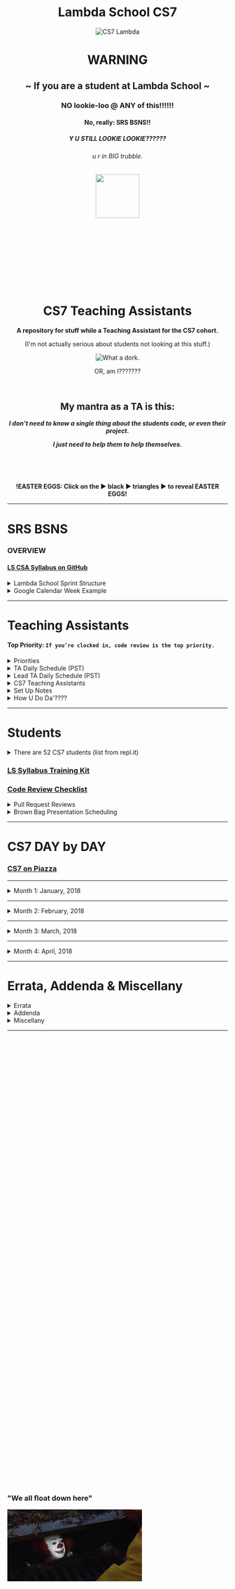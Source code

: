 <div align="center">
  <h1>Lambda School CS7</h1>
  <img src="https://raw.githubusercontent.com/mixelpixel/LambdaSchoolTA/master/art/cs7lambda.png" alt="CS7 Lambda" height="200px" width="200px">
  <h1><b>WARNING</b></h1>
  <h2>~ If you are a student at Lambda School ~</h2>
  <h3>NO lookie-loo @ ANY of this!!!!!!</h3>
  <h4>No, really: SRS BSNS!!</h4>
  <h5>Y U STILL LOOKIE LOOKIE??????</h5>
  <h6>u r in BIG trubble.</h6>
  <img src="https://orig00.deviantart.net/d0b8/f/2015/167/8/5/blue_lambda_as_hecu_marine_by_hanif1807-d8xkuq4.png" height="100px" width="100px">
  <br><br><br><br><br><br><br><br><br><br>
  <h1>CS7 Teaching Assistants</h1>
  <p><b>A repository for stuff while a Teaching Assistant for the CS7 cohort.</b></p>
  <p>(I'm not actually serious about students not looking at this stuff.)</p>
  <img src="https://raw.githubusercontent.com/mixelpixel/LambdaSchoolTA/master/art/what-a-dork.jpg" alt="What a dork.">
  <p>OR, am I???????</p>
  <br>
  <h2>My mantra as a TA is this:</h2>
  <p><i><b>I don’t need to know a single thing about the students code, or even their project.</b></i></p>
  <p><i><b>I just need to help them to help themselves.</b></i></p>
  <br><br><br>
  <p><b>!EASTER EGGS: Click on the ▶︎ black ▶︎ triangles ▶︎ to reveal EASTER EGGS!</b></p>
</div>

***

# SRS BSNS
### OVERVIEW
#### [LS CSA Syllabus on GitHub](https://github.com/LambdaSchool/LambdaCSA-Syllabus)

<details>
  <summary>Lambda School Sprint Structure</summary><p>

  - [Lambda School Sprint Structure](https://docs.google.com/spreadsheets/d/1m83sq7Td5jpJ0XQUTwN7dJKhBHvIUppyHGIQ58pVQl4/edit?usp=sharing)

  ![Lambda School Sprint Structure](art/weeklySchedule.png)

  </p>
</details>

<details>
  <summary>Google Calendar Week Example</summary><p>

  - The CS7 Calendar is available on Google Calendars per invite.

  ![CS& Google Calendar](art/google-calendar.png)

  </p>
</details>

***

# Teaching Assistants
#### Top Priority: `If you’re clocked in, code review is the top priority.`

<details>
  <summary>Priorities</summary><p>

  > When possible (which should be almost always…), code reviews should be done during instruction in the morning.
  > Emphasis is on the current PR’s, not the past ones.
  > Then the queue of questions should be covered in the afternoon.

  ##### Also, as for the queue, I have been doing this:
  1. if there are questions I can address quickly, then I do so in writing.
    - Am trying to fight the urge to jump into a chat (even though it is often easier to verbally explain things).
  2. When given questions in DM’s, I’m in the habit of asking that the question be posted in help channels prior to answering. Also, good to confirm that the student with the question is _PAIR PROGRAMMING_.

  ##### `Code reviews are literally the most important part of your job.`
  > The afternoon questions are great, but in-depth code reviews have more impact.

  </p>
</details>

<details>
  <summary>TA Daily Schedule (PST)</summary><p>

  #### DAILY@9:15am PST CS7 TA Stand Up Meeting (5 - 10 minutes)

  ## Monday through Thursday: Projects & Code Challenges

  | # | Time (PST) | Activity |
  |:---|:---|:---|
  | 1.  | 8         | `/jibble in` |
  | 2.  | 805 - 820 | CS7 TA standup meeting |
  | 3.  | 820 - 9   | Code challenge help, lecture@845-9 |
  | 5.  | 9 - 11    | 1) GitHub PR code reviews 2) #cs7_help |
  | 6.  | 11        | `/jibble out` |
  | 7.  | 11 - 12   | LUNCH |
  | 8.  | 12        | `jibble in` |
  | 9.  | 12 - 5    | 1) GitHub PR code reviews 2) #cs7_help 3) Zoom <a href="https://youtu.be/-P67b07z7Qw">Breakout</a> rooms |
  | 10. | 5         | `jibble out` |

  ## Friday: Sprint Challenges

  | # | Time (PST) | Activity |
  |:---|:---|:---|
  | 1.  | 8         | `/jibble in` |
  | 2.  | 805 - 820 | CS7 TA standup meeting |
  | 3.  | 820 - 11  | 1) GitHub PR code reviews 2) #cs7_help |
  | 4.  | 11        | `/jibble out` |
  | 5.  | 11 - 12   | LUNCH |
  | 6.  | 12        | `jibble in` |
  | 7.  | 12 - 5    | 1) GitHub PR code reviews 2) #cs7_help 3) Zoom <a href="https://youtu.be/-P67b07z7Qw">Breakout</a> rooms |
  | 8.  | 5         | `jibble out` |

  </p>
</details>

<details>
  <summary>Lead TA Daily Schedule (PST)</summary><p>

  #### DAILY@9:15am PST CS7 TA Stand Up Meeting (5 - 10 minutes)
  ##### In alphabetical order, ask all the TA's
  1. What did you work on yesterday?
  2. What are you working on today?
  3. What is causing you to get stuck?

  #### DAILY@9:30am PST  [Lead TA Stand Up Meeting](https://zoom.us/j/4558930151)

  ## Monday through Thursday: Projects & Code Challenges

  | # | Time (PST) | Activity |
  |:---|:---|:---|
  | 1.  | 450p day before or 750a | Schedule Code Challenge |
  | 2.  | 8         | `/jibble in` |
  | 3.  | 805 - 820 | CS7 TA standup |
  | 4.  | 820 - 845 | Code challenge help |
  | 5.  | 845 - 9   | LECTURE: code challenge review |
  | 6.  | 930       | Lead TAs mtg: https://zoom.us/j/4558930151 |
  | 7.  | 945 - 11  | 1) GitHub PR code reviews 2) #cs7_help |
  | 8.  | 11        | `/jibble out` |
  | 9.  | 11 - 12   | LUNCH |
  | 10. | 12        | `jibble in` |
  | 11. | 12 - 5    | 1) GitHub PR code reviews 2) #cs7_help 3) Zoom <a href="https://youtu.be/-P67b07z7Qw">Breakout</a> rooms |
  | 12. | 5         | `jibble out` |

  ## Friday: Sprint Challenges

  | # | Time (PST) | Activity |
  |:---|:---|:---|
  | 1.  | 8         | `/jibble in` |
  | 2.  | 805 - 820 | CS7 TA standup |
  | 3.  | 820 - 915 | 1) GitHub PR code reviews 2) #cs7_help |
  | 4.  | 930       | Lead TAs mtg: https://zoom.us/j/4558930151 |
  | 5.  | 945 - 11  | 1) GitHub PR code reviews 2) #cs7_help |
  | 6.  | 11        | `/jibble out` |
  | 7.  | 11 - 12   | LUNCH |
  | 8.  | 12        | `jibble in` |
  | 9.  | 12 - 5    | 1) GitHub PR code reviews 2) #cs7_help 3) Zoom <a href="https://youtu.be/-P67b07z7Qw">Breakout</a> rooms |
  | 10. | 5         | `jibble out` |

  </p>
</details>

<details>
  <summary>CS7 Teaching Assistants</summary><p>

  ### CS7 TA's
  | # | Name | Location | TimeZone | OS |
  |---|:---|:---|:---|:---|
  |1. | Manisha LaL               | (Chicago, IL) | CST | macOS |
  |2. | Wesley "Pine Cone" Harvey | (Vancouver, BC) | PST | macOS |
  |3. | Satish Vattikuti          | (Toledo, OH) | EST | win10 |
  |4. | Patrick Kennedy           | (Madison, NH) | EST | macOS, win10, Ubuntu |
  |5. | Tyge Johnson              | (Salt Lake City, UT) | MST | macOS |

  <img src="https://raw.githubusercontent.com/mixelpixel/LambdaSchoolTA/master/art/TAbyTimezones.jpeg" alt="TA Time Zones" width="300">

  ### CS7 TA Schedules (PST)
  1. Manisha M-F 8-11 LUNCH 12-5
  2. Wesley: M-F 8-11 LUNCH 12-5
  3. Patrick: M-F 8-11 LUNCH 12-5
  4. Tyge Johnson: M-F 8-11 LUNCH 12-5
  5. Satish is Part Time: 20hrs total
    - M Tu W Th F: 8AM - 9AM
    - M    W    F: NOON - 5PM
    - week4: M (12-5) . Tuesday(8-10). Wednesday (8-9, 12-5). Thursday(8-9). Friday(8-9, 12-5).

  </p>
</details>

<details>
  <summary>Set Up Notes</summary><p>

  ### Setting up [repl.it](https://repl.it/teacher) code challenges
  Per Emily:
  1. Log into repl.it - you should see the classrooms
  2. When you click on CS7's classroom there should be 3 tabs: published, scheduled, and drafts.
  3. Under drafts, find the code challenge and click on it.
  4. On it's main page on the top right you can schedule it.
  5. Select tomorrow and set the time to 7:59 AM (I do 8, but I'm a rebel)
  6. You can always go back to the scheduled version, click to open it up and you'll have options to edit the tests etc. If you scroll all the way to the bottom, there's a link to the model solution. That's the one the students will see after submission, and the one you can share if you don't want to write one.

  ### Setting up BrownBags
  Per Emily:
  1. So right now I'm scheduling them a week at a time. I contact students individually and occasionally ask for volunteers in the channels. When I get a volunteer I add them to the calendar. The next two weeks are reserved for Sean and Caleb.
  2. The reason I do a week in advance is because sometimes we have to reschedule to make room for guests, and it makes it easier to just move the students back one week as opposed to scheduling them all out three months and having to figure out where to put them
  3. They're 20 minutes long, we aim for 3 per Friday

  ### Slack `/jibble` timeclock
  - In the jibble App channel, use `in` and `out`, see also: `help`
  - https://app.jibble.io/ to access your time sheet and edit times if need be.
  - http://help.jibble.io/timesheets/how-can-i-add-or-edit-time-manually

  ### 1099
  - https://www.irs.gov/businesses/small-businesses-self-employed/independent-contractor-self-employed-or-employee

  </p>
</details>

<details>
  <summary>How U Do Da'????</summary><p>

  ### Posting Links on Piazza
  - Just pasting the YouTube link WON'T result in an HTML link - it'll just be text.
  - MUCH more useful to students: EMBEDDED YouTube content!

  <div align="center">
  <img src="https://raw.githubusercontent.com/mixelpixel/LambdaSchoolTA/master/art/piazza/embed.png" alt="select 'Insert'" height="100">
  <br>
  <img src="https://raw.githubusercontent.com/mixelpixel/LambdaSchoolTA/master/art/piazza/piazzaEmbedYouTube.gif" alt="How to embed YouTube links on Piazza" height="338" width="600">
  </div>

  <details>
  <summary>Less awesome ways to post YouTube links on Piazza</summary><p>

  #### Just pasting a URL does NOT make a link:

  <img src="https://raw.githubusercontent.com/mixelpixel/LambdaSchoolTA/master/art/piazza/text.png" alt="bOrInG!!!" height="100">

  #### A couple extra steps to make it a link:

  <img src="https://raw.githubusercontent.com/mixelpixel/LambdaSchoolTA/master/art/piazza/link1.png" alt="click" height="100">

  <img src="https://raw.githubusercontent.com/mixelpixel/LambdaSchoolTA/master/art/piazza/link2.png" alt="paste" height="100">

  <img src="https://raw.githubusercontent.com/mixelpixel/LambdaSchoolTA/master/art/piazza/link3.png" alt="so very (barely) helpful" height="100">

  <img src="https://raw.githubusercontent.com/mixelpixel/LambdaSchoolTA/master/art/piazza/link4.png" alt="bOrInG!!!" height="100">

  #### [So, yeah, for all the work, embedding the content is easier and more effective!](#posting-links-on-piazza)

  ***

  </p>
  </details>

  ### Slack `/polly` polls
  - oh, it's a thing now with [a web interface](https://app.polly.ai/authoring)... templates... all that.

  ### Chat
  1. Slack chat supports mouse sharing and screen drawing
  2. Zoom

  ### Screen recording
  1. Zoom
  2. Linux: http://www.maartenbaert.be/simplescreenrecorder/ (pic and sound)
  3. macOS: QuickTime Player does screen captures. To record sound, I installed [SoundFlower](https://rogueamoeba.com/freebies/soundflower/) (Got to the GitHub link)
  4. Windows: ???
  5. Ever need to quickly concatenate two Zoom meeting mp4's? …Like in _30_ seconds?? Can haz FFMPEG???
  ```console
  $ ffmpeg -i PART1.mp4 -c copy -bsf:v h264_mp4toannexb -f mpegts temp1.ts
  $ ffmpeg -i PART2.mp4 -c copy -bsf:v h264_mp4toannexb -f mpegts temp2.ts
  $ ffmpeg -i "concat:temp1.ts|temp2.ts" -c copy -bsf:a aac_adtstoasc OUTPUT.mp4
  ```

    - you'll need this on macOS: `brew install ffmpeg`
    - for other OS's: https://trac.ffmpeg.org/wiki/CompilationGuide
    - or just start here: https://ffmpeg.org/

  6. ScreenFlow - Caleb has paid version to render w/o watermark
    - an example using Cursor enlargement, click radar, and displaying modifier keystrokes (e.g. `⌘ + v` for `paste`):

  ![How to upload an embedded YouTube link](art/piazza/piazzaEmbedYouTube.gif)

  7. Convert .mp4 to .gif: https://ezgif.com/video-to-gif

  ### Markdown Preview
  #### GitHub Flavored Markdown (GFM)
  - Manual: https://github.github.com/gfm/
  - CheatSheet: https://github.com/adam-p/markdown-here/wiki/Markdown-Cheatsheet

  #### How to get Markdown previews in text editors (for example in ANSWER.md or ReadMe.md files):
  - Markdown Preview in Atom: https://flight-manual.atom.io/using-atom/sections/writing-in-atom/#previews
  - Markdown Preview in VSC: https://code.visualstudio.com/docs/languages/markdown#_markdown-preview
  - You can also edit the markdown text file, commit the changes, push it to GitHub and view the file online in the browser

  #### Wanna know how to make these expandable sections in markdown?
  1. Click on this [README.md file](README.md), then
  2. click the `edit` icon:

  ![Look, a pencil!](art/look-a-pencil.png)

  3. wrap a section in this HTML:
  ```html
  <details><summary>Displayed Text</summary><p>

  Nested text/markdown

  </p></details>
  ```

  4. make it like this if you want the html collapsable in your text editor:
  ```html
  <details>
    <summary>Displayed Text</summary><p>

    Nested text/markdown

    </p>
  </details>
  ```



  </p>
</details>

***

# Students

<details>
  <summary>There are 52 CS7 students (list from repl.it)</summary><p>

  1. Aaron Burk
  2. Amanda Phillips
  3. Anthony Catalfo
  4. Ashlei Jones
  5. Boeun Kim
  6. Charlie Sparks
  7. Christopher Beards
  8. Cliff Kang
  9. Cody Windeknecht
  10. Courtney Seitz
  11. Daniel Abbott
  12. Daniel Lara
  13. Dani Tacheny
  14. David Loveday
  15. David Soudry
  16. Devin Baldwin
  17. Dixie Korley
  18. Eileen Eddy
  19. Eric Hechavarria
  20. German Go
  21. Giraud Julemis
  22. Glenn-David Daniel
  23. Igor Yermak
  24. John Spraul
  25. Jon Anderson
  26. Jonathan Brunt
  27. Jonathan Bry
  28. Kevin Chan
  29. Lokesh Patel
  30. Lo Saephan
  31. Maximo Delarosa
  32. Michael Marshalkovich
  33. Mike Streltsoff
  34. Nathan Flood
  35. Nathaniel Flory
  36. Nikhil Kamineni
  37. Peter Gray
  38. Punit Rawal
  39. Richard Reis
  40. Ronelle Lawson
  41. Ronnie Miksch
  42. Roy Tan
  43. Russell Bates
  44. Russell Stinson
  45. Sagdi Formanov
  46. Sergey Nam
  47. Shobana Ramesh
  48. Steven Magadan
  49. Tommy Coleman
  50. Tyson Williams
  51. Walter Woodward
  52. Young L

  </p>
</details>

### [LS Syllabus Training Kit](http://ls-training-kit.netlify.com/cs-master)
### [Code Review Checklist](https://github.com/LambdaSchool/Code-Review-Checklist)

<details>
  <summary>Pull Request Reviews</summary><p>

  ### DOM-JavaScript-mini
  - [Erich Hechavarria](https://github.com/LambdaSchool/DOM-JavaScript-mini/pull/60)
  ```
  Looks great - buttons work, layout's on point.
  I opened the page in Chrome, Firefox, Safari & Opera and the buttons all worked.
  Page layout looked good while resizing the browser.
  No console warnings in the Chrome Dev Tools, well done!

  Suggestion for GitHub Pull Requests and commits:
  - Get in the habit of committing more often!
  - Commit messages can be a valuable resource, and also help your focus on each step of the software development process.
  - While `tried` and `done` might be _true_, they don't really describe the state of the project as you were developing it.
  - Commit msgs don't have to be long, but often and succinct is good practice.
  - The command `git log` will show you the history of your project (`space` to page through the longer histories. `q` will get you out of the history display)

  As for PRs - it's helpful for TAs/Instructors if you put _your name_ as the title of the PR.
  Also, you can open a PR as soon as you fork and clone a repo.
  As you push commits to your repo, they'll get added to the PR.
  That way your work is available to us as you develop your project :)
  For example, start a PR title with "**Eric Hech: w.i.p.**"
  Then when you are done, you can edit the title to read, "**Eric Hech: done √**"
  Will also be useful when pair programming to put both peeps names in the title.

  Great job!
  ```

  </p>
</details>

<details>
  <summary>Brown Bag Presentation Scheduling</summary><p>

  ### Interested
  1. Aaron Burk: soft skills / people skills, request 1/26

  </p>
</details>

***

# CS7 DAY by DAY
### [CS7 on Piazza](https://piazza.com/class/jc6vhnh8mdl5pw)

***

<details>
  <summary>Month 1: January, 2018</summary><p>

  <details>
    <summary>Prior to Starting mid-Week 3</summary><p>

    ##### THIS LIST IS JUST AN EDUCATED GUESS RIGHT NOW

    ## Pre-Coursework
    - https://github.com/LambdaSchool/Precourse (PR review???)
    - https://github.com/LambdaSchool/Pre-Course-Git-Fu - Is this issued to students?
    ***
    ## Week 1: Jan. 8 - 12
    ## JavaScript I - IV
    - https://github.com/LambdaSchool/JavaScript-I-Mini
    - https://github.com/LambdaSchool/JavaScript-I
    - https://github.com/LambdaSchool/JavaScript-II-Mini
    - https://github.com/LambdaSchool/JavaScript-II
    - https://github.com/LambdaSchool/Sprint-Challenge--JavaScript
    ***
    ## Week 2: Jan. 16 - 19 (1/15: MLK Jr.)
    ## Data Structures
    - https://github.com/LambdaSchool/Data-Structures-I
    - https://github.com/LambdaSchool/LS-Data-Structures-I-Solution (PR review???)
    - https://github.com/LambdaSchool/Data-Structures-II
    - https://github.com/LambdaSchool/LS-Data-Structures-II-Solution (PR review???)
    - https://github.com/LambdaSchool/Sprint-Challenge--Data-Structures
    ***
    #### Code Challenges 1 through 10
    1. [reverseString](https://piazza.com/class/jc6vhnh8mdl5pw?cid=10)
    2. longestString
    3. [reverseCase](https://piazza.com/class/jc6vhnh8mdl5pw?cid=14)
    4. [reverseNumber](https://piazza.com/class/jc6vhnh8mdl5pw?cid=20)
    5. [moneyFormat](https://piazza.com/class/jc6vhnh8mdl5pw?cid=24)
    6. [toCamepCase](https://piazza.com/class/jc6vhnh8mdl5pw?cid=28)
    7. evenOccurences
    8. [romanNumerals](https://piazza.com/class/jc6vhnh8mdl5pw?cid=33)
    9. [stringCompression](https://piazza.com/class/jc6vhnh8mdl5pw?cid=34)
    10. collatzSequence

    </p>
  </details>

  ***

  ## Week 03: Jan. 22 - 26
  ## HTML/CSS and DOM Manipulation
  - https://github.com/LambdaSchool/HTML-CSS-mini
  - https://github.com/LambdaSchool/LS-Web-Intro-I (???)
  - https://github.com/LambdaSchool/DOM-JavaScript-mini
  - https://github.com/LambdaSchool/DOM-JavaScript-mini-Solution (PR review???)
  - https://github.com/LambdaSchool/Sprint-Challenge-DOM-Javascript
  ### Day 10: Mon, Jan. 22
  #### [Code Challenge 8: Roman Numerals](https://youtu.be/Q5T0Spd69uA)
  ***
  ### Day 11: Tue, Jan. 23
  #### [Code Challenge 9: String Compression](https://youtu.be/5B-3pOd7b2E)
  ***
  ### Day 12: Wed, Jan. 24
  #### [Code Challenge 10: Collatz Sequence](NO_VIDEO_RECORDED)
  #### [Introduction to DOM and manipulation with Vanilla JS - Lecture](https://youtu.be/X8Q1yD1wjig) w/Ivan Mora
  #### [Introduction to DOM and manipulation with Vanilla JS - Q&A](https://youtu.be/iuzkSVRJEss) w/Ivan Mora
  ***
  ### Day 13: Thu, Jan. 25
  #### [Code Challenge 11: Consecutive Strings](https://youtu.be/Ft_nfW8GKiQ) w/Patrick Kennedy

  <details>
  <summary>Consecutive Strings Solution</summary><p>

  <img src="https://raw.githubusercontent.com/mixelpixel/LambdaSchoolTA/master/art/consolelog.png" height="200px" width="200px">

  - https://piazza.com/class/jc6vhnh8mdl5pw?cid=40

  ```js
  /*
    You are given an array of strings called arr and an integer k.
    Your task is to return the longest string consisting of k consecutive
    strings from the array.

    n being the length of the string array, if n = 0 or k > n or k <= 0 return "".
   */

  function longestConsecutive(arr, k) {
    // n being the length of the string array, if n = 0 or k > n or k <= 0 return "".
    // n = arr.length
    if (arr.length === 0 || arr.length < k || k <= 0) return '';

    // return the longest string consisting of k consecutive strings from the array.
    return arr
      .map((value, index) => (
        arr.slice(index, index + k).join('')
        ))
      .reduce((longest, current) => (current.length > longest.length) ? current : longest);
  }

  // TEST SUITE - swEEt!
  // console.log(longestConsecutive([], 1), "empty string")      // <--- '' - arr.length === 0
  // console.log(longestConsecutive(["one"], 2), "empty string") // <--- '' - arr.length < k
  // console.log(longestConsecutive(['something'], -1), "empty string")     // <--- '' - k <= 0

  // const array = ['1', '22', '333', '55555', '4444', 'xx', '666666', 'ggg', 'q', 'kk'];
  // console.log(array.length);      // <--- 10
  // console.log(array.slice(3, 6)); // <--- [ '55555', '4444', 'xx' ]
  // console.log(array.join(''));    // <--- 122333555554444xx666666gggqkk
  // console.log(array.map((value, index) => (array.slice(index, index + 2).join('')))); // <--- ugly
  // console.log(array.reduce((longest, current) => current.length > longest.length ? current : longest)); // <--- six sixes


  // console.log(longestConsecutive(["zone", "abigail", "theta", "form", "libe", "zas"], 2)) // <--- "abigailtheta"
  // console.log(longestConsecutive(["zone", "abigail", "theta", "antidisestablishmentarianism", "form", "libe", "zas"], 3)) // <--- abi theta anti
  // console.log(longestConsecutive(["zone", "abigail", "theta", "antidisestablishmentarianism", "capybara", "form", "libe", "zas"], 3)) // <--- theta anti capy

  /*
   RESOURCES: google search "MDN <method name>", W3 schools, Free Code Camp
   ARRAY METHODS
   SLICE: https://developer.mozilla.org/en-US/docs/Web/JavaScript/Reference/Global_Objects/Array/slice
   JOIN: https://developer.mozilla.org/en-US/docs/Web/JavaScript/Reference/Global_Objects/Array/join
   MAP: https://developer.mozilla.org/en-US/docs/Web/JavaScript/Reference/Global_Objects/Array/map
   REDUCE: https://developer.mozilla.org/en-US/docs/Web/JavaScript/Reference/Global_Objects/Array/Reduce
   ALSO GOOD: https://medium.freecodecamp.org/reduce-f47a7da511a9
   */
  ```

  #### Truth Table: Inclusive Or
  - If ANY one of the variables evaluates to `true`, then the entire proposition evaluates to `true`.
  - There are three terms: `phi`, `psi` & `fry`.
  - Each term has two possible states: `true` or `false`.
  - The total number of _possible_ combination of three terms which each have two possible states is...?
  - Number of ***states*** (either true or false) raised to the power of the number of ***terms*** (phi, psi & fry), i.e. 2<sup>3</sup>, or (2 \* 2 \* 2), a.k.a. *eight*:

  | # | phi | psi | fry | "phi inclusive_or psi inclusive_or fry" |
  |:---|:---:|:---:|:---:|:---:|
  | 1) | T | T | T | True |
  | 2) | T | T | F | True |
  | 3) | T | F | T | True |
  | 4) | T | F | F | True |
  | 5) | F | T | T | True |
  | 6) | F | T | F | True |
  | 7) | F | F | T | True |
  | 8) | F | F | F | False |

  #### Exclusive Or (with only two terms)
  - Just a quick explanation of the difference between exclusive and inclusive or logic.
  - An _exclusive_ "or" operator evaluates to true when ONLY one of the terms (operands) is true.
  - i.e. "I will have either a cheese burger, or pizza, but _not both_"

  | Φ | Ψ | "Φ exclusive_or Ψ" |
  |:---:|:---:|:---:|
  | T | T | False |
  | T | F | True |
  | F | T | True |
  | F | F | False |

  </p>
  </details>

  #### [Introduction to DOM and manipulation with Vanilla JS - Q&A 2](https://youtu.be/qpI5z1DAiuY) w/Ivan Mora
  #### [Introduction to DOM and manipulation with Vanilla JS - Q&A 3](https://youtu.be/7qi6vrzgyNE) w/Ivan Mora
  ***
  ### Day 14: Fri, Jan. 26
  #### [Sprint Challenge](https://github.com/LambdaSchool/Sprint-Challenge-DOM-Javascript) Sprint-Challenge-DOM-Javascript
  #### [Introduction to DOM and manipulation with Vanilla JS - Solution 1](?????) w/Ivan Mora
  #### [Introduction to DOM and manipulation with Vanilla JS - Solution 2(Refactor)](https://youtu.be/LgFy3zAXK_o) w/Ivan Mora
  ### Sat, Jan. 27
  #### [CS7 - Introduction to DOM and manipulation with Vanilla JS - Optional Review](https://youtu.be/xZfB890FWMw)


  ***


  ## Week 04: Jan. 29 - Feb. 2
  ## Responsive Design and CSS Pre-Processors
  - https://github.com/lambdaschool/preprocessing-one

  ##### Prep w/ Josh Knell
  - [Friday prior prep walkthrough for TAs](https://youtu.be/KikBMTsdQpc)
  - https://codepen.io/bigknell/pen/zpgMbE

  ##### Posted in Slack Sunday prior: https://lambdaschoolstudents.slack.com/archives/C8ZM4HHD3/p1517169440000109

  <details>
  <summary>Setting up for LESS</summary><p>

  ```
  *Q: Why LESS and not SASS or another preprocessor?*

  A: Learning one will be almost identical to the other but SASS compiles on Ruby and to install Ruby for PC and MAC would have been an unwanted side effect for teaching.  You will find that the time spent in LESS will prepare you for any pre processor.

  *Q: I have node installed, but when I try to install LESS or run any commands I get an error: *

  `npm ERR! Error: EACCES: permission denied, access '/usr/local/lib/node_modules'`

  A: This is because of where your files for the node modules on your computer are stored.  The quick fix is to simply run "sudo" in front of your commands to override the permission error.

  Example:

  `sudo npm install -g less`

  This command, known as "super user do" will grant the correct permissions after you enter a password.

  For a more permanent fix, you can follow this guide on the npm website:

  https://docs.npmjs.com/getting-started/fixing-npm-permissions

  *Q: The pre course video talks about using jet brains IDE to further optimize my LESS build but I don't have that IDE.  What gives?*

  A:  Don't worry about the IDE.  That was just a helpful tip and trick.  We will be going over every detail in our guided demo.  Just get LESS installed and attempt to write a few lines of LESS so you're familiar with it.  Don't stress!
  ```

  #### My notes from Josh’s Friday night lecture on what to focus on for students in CS6/CS7 this week working on CSS Preprocessing with LESS (Leaner Style Sheets) http://lesscss.org/3.x/

  1. CSS nesting for specificity & inheritance
  2. LESS Variables: all go on the top of the LESS script. LESS does not have hoisting like JS
  3. Compiled CSS vs. Uncompiled LESS (in Codepen, compiled CSS is in red)
  4. Comment the closing bracket in LESS for _sanity's sake_
  5. Use Codepen error and analysis tools to troubleshoot.
  6. When using the terminal for preprocessing with `lessc` the error msgs are big!!
  7. Keep your cool ;)
  8. use text minifying to catch scoping errors (especially with siblings)
  9. @media queries are awesome.
  10. Max-width number: everything skinnier gets the change applied.
  11. LESS uses plus, minus, multiplication and division operators.
  12. Escaping for string literals to setup media queries (D.R.Y.) - helpful when juggling laptop, tablet, phone development.
  13. overview for the rest of the week: https://youtu.be/KikBMTsdQpc?t=1h2m36s
  </p>
  </details>

  ##### Day 1 - Preprocessors Intro
  - Required: https://htmlmag.com/article/an-introduction-to-css-preprocessors-sass-less-stylus
  - Documentation: http://lesscss.org/3.x/
  - Install video (my version will be coming soon): https://www.youtube.com/watch?v=YQYJUeokqOY
  ##### Day 2 - Preprocessors Advanced
  - *Read this first:* https://www.sitepoint.com/a-comprehensive-introduction-to-less-mixins/
  - *After you have a decent handle on them, go try them out on your own!*
  - Here are some examples to get your started:
  - https://css-tricks.com/snippets/css/useful-css3-less-mixins/
  - I looked for a *super short and succinct* video on LESS and this is a great review in practice:
  - https://www.youtube.com/watch?v=EU1sUpPGIb4
  ##### Day 3 - Responsive Web Design Intro
  ##### Day 4 - Responsive Web Design Advanced
  ***
  ### Day 15: Mon, Jan. 29
  #### [Code Challenge 12: Sum of Digits](https://youtu.be/udMpY37k7ng) w/Patrick Kennedy

  <details><summary>Sum Of Digits Solutions</summary><p>

  ```js
  /*
   * Sum Of Digits
   * Write a function called sumOfDigits that given a positive integer, returns the sum of its digits.
   * Assume all numbers will be positive.
   *
   * Input: 23  >>>function>>> Output: 5
   * Input: 496 >>>function>>> Output: 19
  */

  // SOLUTION 1 - everyone loves for loops!
  function sumOfDigits (num) {
    const integerStrings = ('' + num).split(''); // does the same thing as the next line
    // const integerStrings = String(num).split(''); // I find this reads better
    console.log(typeof(integerStrings)) // <--- 'object' (JA arrays are objects - Everything Is Objects!!!)

    const len = integerStrings.length;
    console.log(integerStrings);        // <--- should return an array of strings

    // declaring variables to be used in the for loop
    let i = 0,
      sum = 0;

    // For-Loop Love!
    for (i; i < len; i++) {
      sum += Number(integerStrings[i]); // <--- turns the strings into type: integers
      console.log(sum);                 // <--- sum of adding up all ints in the array of ints
    }

    return sum;
  }

  // SOLUTION 2 - using map() and reduce()
  function sumOfDigits (num) {
    const stringIntegers = String(num).split('');
    console.log(`strInts.len: ${stringIntegers.length} & the strInts ${stringIntegers} are: ${typeof(stringIntegers[0])}`);

    const integers = stringIntegers.map(num => Number(num));
    console.log(`integers: ${integers} are: ${typeof(integers[0])}`);

    const sum = integers.reduce((sum, n) => sum + n, 0);
    return sum;
  }

  // CS1 MODEL SOLUTION - w/dot chaining
  function sumOfDigits(num) {
    const digits = (String(num)).split('')
      .map(num => parseInt(num))
      .reduce((sum, n) => sum + n);
    return digits;
  }

  // MODEL SOLUTION - just return it!
  function sumOfDigits(num) {
    return (String(num)).split('')
      .map(num => parseInt(num))
      .reduce((sum, n) => sum + n);
  }

  /* eslint no-console: 0 */
  // TEST SUITE
  const x = 12345;
  console.log(sumOfDigits(x));           // ~~~> 15
  console.log(sumOfDigits(23));          // ~~~> 5
  console.log(sumOfDigits(496));         // ~~~> 19
  console.log(typeof(sumOfDigits(496))); // ~~~> number
  console.log(typeof(Number(x)));        // <--- number
  console.log(typeof(String(x)));        // <--- string
  console.log(typeof(parseInt(x)));      // <--- number
  console.log(String(x).split(''));      // <--- [ '1', '2', '3', '4', '5' ]
  ```

  </p></details>

  #### [CSS Preprocessor Intro](https://youtu.be/YlYTye2UOzg) w/Josh Knell
  #### [CSS Preprocessor Intro Q&A](https://youtu.be/5uffIhKvPUo) w/Josh Knell
  ***
  ### Day 16: Tue, Jan. 30
  #### [Code Challenge 13: CODE_CHALLENGE](VIDEO_RECORDED_NOT_POSTED) w/Satish Vattikuti
  #### [LECTURE](VIDEO_RECORDED_NOT_POSTED) w/Josh Knell
  #### [LECTURE](VIDEO_RECORDED_NOT_POSTED) w/Josh Knell
  ***
  ### Day 17: Wed, Jan. 31
  #### [Code Challenge ##: CODE_CHALLENGE](VIDEO_RECORDED_NOT_POSTED) w/Satish Vattikuti
  #### [LECTURE](VIDEO_RECORDED_NOT_POSTED) w/Josh Knell
  #### [LECTURE](VIDEO_RECORDED_NOT_POSTED) w/Josh Knell
  ***
  ### Day 18: Thu, Feb. 1
  #### [Code Challenge ##: CODE_CHALLENGE](VIDEO_RECORDED_NOT_POSTED) w/Satish Vattikuti
  #### [LECTURE](VIDEO_RECORDED_NOT_POSTED) w/Josh Knell
  #### [LECTURE](VIDEO_RECORDED_NOT_POSTED) w/Josh Knell
  ***
  ### Day 19: Fri, Feb. 2
  #### [Sprint Challenge Repository on GitHub](https://github.com/LambdaSchool/NEW_SPRINT_CHALLENGE) NEW_SPRINT_CHALLENGE
  #### [Brown Bag](LINK) w/SPEAKER: TOPIC
  #### [Sprint Challenge Review](VIDEO_RECORDED_NOT_POSTED) w/Josh Knell
  #### [Sprint Challenge Review](VIDEO_RECORDED_NOT_POSTED) w/Josh Knell

  </p>
</details>


***


<details>
  <summary>Month 2: February, 2018</summary><p>

  ## Week ##: Mon. ## - ##
  ## WEEKLY_SUBJECT
  - GitHub Repositories
  ### Day ##: Mon, Mon. ##
  #### [Code Challenge ##: CODE_CHALLENGE](VIDEO_RECORDED_NOT_POSTED) w/SPEAKER
  #### [LECTURE](VIDEO_RECORDED_NOT_POSTED) w/SPEAKER
  #### [LECTURE](VIDEO_RECORDED_NOT_POSTED) w/SPEAKER
  ***
  ### Day ##: Tue, Mon. ##
  #### [Code Challenge ##: CODE_CHALLENGE](VIDEO_RECORDED_NOT_POSTED) w/SPEAKER
  #### [LECTURE](VIDEO_RECORDED_NOT_POSTED) w/SPEAKER
  #### [LECTURE](VIDEO_RECORDED_NOT_POSTED) w/SPEAKER
  ***
  ### Day ##: Wed, Mon. ##
  #### [Code Challenge ##: CODE_CHALLENGE](VIDEO_RECORDED_NOT_POSTED) w/SPEAKER
  #### [LECTURE](VIDEO_RECORDED_NOT_POSTED) w/SPEAKER
  #### [LECTURE](VIDEO_RECORDED_NOT_POSTED) w/SPEAKER
  ***
  ### Day ##: Thu, Mon. ##
  #### [Code Challenge ##: CODE_CHALLENGE](VIDEO_RECORDED_NOT_POSTED) w/SPEAKER
  #### [LECTURE](VIDEO_RECORDED_NOT_POSTED) w/SPEAKER
  #### [LECTURE](VIDEO_RECORDED_NOT_POSTED) w/SPEAKER
  ***
  ### Day ##: Fri, Mon. ##
  #### [Sprint Challenge Repository on GitHub](https://github.com/LambdaSchool/NEW_SPRINT_CHALLENGE) NEW_SPRINT_CHALLENGE
  #### [Brown Bag](LINK) w/SPEAKER: TOPIC
  #### [Sprint Challenge Review](VIDEO_RECORDED_NOT_POSTED) w/SPEAKER
  #### [Sprint Challenge Review](VIDEO_RECORDED_NOT_POSTED) w/SPEAKER


  ***


  ## Week ##: Mon. ## - ##
  ## WEEKLY_SUBJECT
  - GitHub Repositories
  ### Day ##: Mon, Mon. ##
  #### [Code Challenge ##: CODE_CHALLENGE](VIDEO_RECORDED_NOT_POSTED) w/SPEAKER
  #### [LECTURE](VIDEO_RECORDED_NOT_POSTED) w/SPEAKER
  #### [LECTURE](VIDEO_RECORDED_NOT_POSTED) w/SPEAKER
  ***
  ### Day ##: Tue, Mon. ##
  #### [Code Challenge ##: CODE_CHALLENGE](VIDEO_RECORDED_NOT_POSTED) w/SPEAKER
  #### [LECTURE](VIDEO_RECORDED_NOT_POSTED) w/SPEAKER
  #### [LECTURE](VIDEO_RECORDED_NOT_POSTED) w/SPEAKER
  ***
  ### Day ##: Wed, Mon. ##
  #### [Code Challenge ##: CODE_CHALLENGE](VIDEO_RECORDED_NOT_POSTED) w/SPEAKER
  #### [LECTURE](VIDEO_RECORDED_NOT_POSTED) w/SPEAKER
  #### [LECTURE](VIDEO_RECORDED_NOT_POSTED) w/SPEAKER
  ***
  ### Day ##: Thu, Mon. ##
  #### [Code Challenge ##: CODE_CHALLENGE](VIDEO_RECORDED_NOT_POSTED) w/SPEAKER
  #### [LECTURE](VIDEO_RECORDED_NOT_POSTED) w/SPEAKER
  #### [LECTURE](VIDEO_RECORDED_NOT_POSTED) w/SPEAKER
  ***
  ### Day ##: Fri, Mon. ##
  #### [Sprint Challenge Repository on GitHub](https://github.com/LambdaSchool/NEW_SPRINT_CHALLENGE) NEW_SPRINT_CHALLENGE
  #### [Brown Bag](LINK) w/SPEAKER: TOPIC
  #### [Sprint Challenge Review](VIDEO_RECORDED_NOT_POSTED) w/SPEAKER
  #### [Sprint Challenge Review](VIDEO_RECORDED_NOT_POSTED) w/SPEAKER


  ***


  ## Week ##: Mon. ## - ##
  ## WEEKLY_SUBJECT
  - GitHub Repositories
  ### Day ##: Mon, Mon. ##
  #### [Code Challenge ##: CODE_CHALLENGE](VIDEO_RECORDED_NOT_POSTED) w/SPEAKER
  #### [LECTURE](VIDEO_RECORDED_NOT_POSTED) w/SPEAKER
  #### [LECTURE](VIDEO_RECORDED_NOT_POSTED) w/SPEAKER
  ***
  ### Day ##: Tue, Mon. ##
  #### [Code Challenge ##: CODE_CHALLENGE](VIDEO_RECORDED_NOT_POSTED) w/SPEAKER
  #### [LECTURE](VIDEO_RECORDED_NOT_POSTED) w/SPEAKER
  #### [LECTURE](VIDEO_RECORDED_NOT_POSTED) w/SPEAKER
  ***
  ### Day ##: Wed, Mon. ##
  #### [Code Challenge ##: CODE_CHALLENGE](VIDEO_RECORDED_NOT_POSTED) w/SPEAKER
  #### [LECTURE](VIDEO_RECORDED_NOT_POSTED) w/SPEAKER
  #### [LECTURE](VIDEO_RECORDED_NOT_POSTED) w/SPEAKER
  ***
  ### Day ##: Thu, Mon. ##
  #### [Code Challenge ##: CODE_CHALLENGE](VIDEO_RECORDED_NOT_POSTED) w/SPEAKER
  #### [LECTURE](VIDEO_RECORDED_NOT_POSTED) w/SPEAKER
  #### [LECTURE](VIDEO_RECORDED_NOT_POSTED) w/SPEAKER
  ***
  ### Day ##: Fri, Mon. ##
  #### [Sprint Challenge Repository on GitHub](https://github.com/LambdaSchool/NEW_SPRINT_CHALLENGE) NEW_SPRINT_CHALLENGE
  #### [Brown Bag](LINK) w/SPEAKER: TOPIC
  #### [Sprint Challenge Review](VIDEO_RECORDED_NOT_POSTED) w/SPEAKER
  #### [Sprint Challenge Review](VIDEO_RECORDED_NOT_POSTED) w/SPEAKER

  </p>
</details>


***


<details>
  <summary>Month 3: March, 2018</summary><p>

  ## Week ##: Mon. ## - ##
  ## WEEKLY_SUBJECT
  - GitHub Repositories
  ### Day ##: Mon, Mon. ##
  #### [Code Challenge ##: CODE_CHALLENGE](VIDEO_RECORDED_NOT_POSTED) w/SPEAKER
  #### [LECTURE](VIDEO_RECORDED_NOT_POSTED) w/SPEAKER
  #### [LECTURE](VIDEO_RECORDED_NOT_POSTED) w/SPEAKER
  ***
  ### Day ##: Tue, Mon. ##
  #### [Code Challenge ##: CODE_CHALLENGE](VIDEO_RECORDED_NOT_POSTED) w/SPEAKER
  #### [LECTURE](VIDEO_RECORDED_NOT_POSTED) w/SPEAKER
  #### [LECTURE](VIDEO_RECORDED_NOT_POSTED) w/SPEAKER
  ***
  ### Day ##: Wed, Mon. ##
  #### [Code Challenge ##: CODE_CHALLENGE](VIDEO_RECORDED_NOT_POSTED) w/SPEAKER
  #### [LECTURE](VIDEO_RECORDED_NOT_POSTED) w/SPEAKER
  #### [LECTURE](VIDEO_RECORDED_NOT_POSTED) w/SPEAKER
  ***
  ### Day ##: Thu, Mon. ##
  #### [Code Challenge ##: CODE_CHALLENGE](VIDEO_RECORDED_NOT_POSTED) w/SPEAKER
  #### [LECTURE](VIDEO_RECORDED_NOT_POSTED) w/SPEAKER
  #### [LECTURE](VIDEO_RECORDED_NOT_POSTED) w/SPEAKER
  ***
  ### Day ##: Fri, Mon. ##
  #### [Sprint Challenge Repository on GitHub](https://github.com/LambdaSchool/NEW_SPRINT_CHALLENGE) NEW_SPRINT_CHALLENGE
  #### [Brown Bag](LINK) w/SPEAKER: TOPIC
  #### [Sprint Challenge Review](VIDEO_RECORDED_NOT_POSTED) w/SPEAKER
  #### [Sprint Challenge Review](VIDEO_RECORDED_NOT_POSTED) w/SPEAKER


  ***


  ## Week ##: Mon. ## - ##
  ## WEEKLY_SUBJECT
  - GitHub Repositories
  ### Day ##: Mon, Mon. ##
  #### [Code Challenge ##: CODE_CHALLENGE](VIDEO_RECORDED_NOT_POSTED) w/SPEAKER
  #### [LECTURE](VIDEO_RECORDED_NOT_POSTED) w/SPEAKER
  #### [LECTURE](VIDEO_RECORDED_NOT_POSTED) w/SPEAKER
  ***
  ### Day ##: Tue, Mon. ##
  #### [Code Challenge ##: CODE_CHALLENGE](VIDEO_RECORDED_NOT_POSTED) w/SPEAKER
  #### [LECTURE](VIDEO_RECORDED_NOT_POSTED) w/SPEAKER
  #### [LECTURE](VIDEO_RECORDED_NOT_POSTED) w/SPEAKER
  ***
  ### Day ##: Wed, Mon. ##
  #### [Code Challenge ##: CODE_CHALLENGE](VIDEO_RECORDED_NOT_POSTED) w/SPEAKER
  #### [LECTURE](VIDEO_RECORDED_NOT_POSTED) w/SPEAKER
  #### [LECTURE](VIDEO_RECORDED_NOT_POSTED) w/SPEAKER
  ***
  ### Day ##: Thu, Mon. ##
  #### [Code Challenge ##: CODE_CHALLENGE](VIDEO_RECORDED_NOT_POSTED) w/SPEAKER
  #### [LECTURE](VIDEO_RECORDED_NOT_POSTED) w/SPEAKER
  #### [LECTURE](VIDEO_RECORDED_NOT_POSTED) w/SPEAKER
  ***
  ### Day ##: Fri, Mon. ##
  #### [Sprint Challenge Repository on GitHub](https://github.com/LambdaSchool/NEW_SPRINT_CHALLENGE) NEW_SPRINT_CHALLENGE
  #### [Brown Bag](LINK) w/SPEAKER: TOPIC
  #### [Sprint Challenge Review](VIDEO_RECORDED_NOT_POSTED) w/SPEAKER
  #### [Sprint Challenge Review](VIDEO_RECORDED_NOT_POSTED) w/SPEAKER


  ***


  ## Week ##: Mon. ## - ##
  ## WEEKLY_SUBJECT
  - GitHub Repositories
  ### Day ##: Mon, Mon. ##
  #### [Code Challenge ##: CODE_CHALLENGE](VIDEO_RECORDED_NOT_POSTED) w/SPEAKER
  #### [LECTURE](VIDEO_RECORDED_NOT_POSTED) w/SPEAKER
  #### [LECTURE](VIDEO_RECORDED_NOT_POSTED) w/SPEAKER
  ***
  ### Day ##: Tue, Mon. ##
  #### [Code Challenge ##: CODE_CHALLENGE](VIDEO_RECORDED_NOT_POSTED) w/SPEAKER
  #### [LECTURE](VIDEO_RECORDED_NOT_POSTED) w/SPEAKER
  #### [LECTURE](VIDEO_RECORDED_NOT_POSTED) w/SPEAKER
  ***
  ### Day ##: Wed, Mon. ##
  #### [Code Challenge ##: CODE_CHALLENGE](VIDEO_RECORDED_NOT_POSTED) w/SPEAKER
  #### [LECTURE](VIDEO_RECORDED_NOT_POSTED) w/SPEAKER
  #### [LECTURE](VIDEO_RECORDED_NOT_POSTED) w/SPEAKER
  ***
  ### Day ##: Thu, Mon. ##
  #### [Code Challenge ##: CODE_CHALLENGE](VIDEO_RECORDED_NOT_POSTED) w/SPEAKER
  #### [LECTURE](VIDEO_RECORDED_NOT_POSTED) w/SPEAKER
  #### [LECTURE](VIDEO_RECORDED_NOT_POSTED) w/SPEAKER
  ***
  ### Day ##: Fri, Mon. ##
  #### [Sprint Challenge Repository on GitHub](https://github.com/LambdaSchool/NEW_SPRINT_CHALLENGE) NEW_SPRINT_CHALLENGE
  #### [Brown Bag](LINK) w/SPEAKER: TOPIC
  #### [Sprint Challenge Review](VIDEO_RECORDED_NOT_POSTED) w/SPEAKER
  #### [Sprint Challenge Review](VIDEO_RECORDED_NOT_POSTED) w/SPEAKER

  </p>
</details>

***

<details>
  <summary>Month 4: April, 2018</summary><p>

  ## Week ##: Mon. ## - ##
  ## WEEKLY_SUBJECT
  - GitHub Repositories
  ### Day ##: Mon, Mon. ##
  #### [Code Challenge ##: CODE_CHALLENGE](VIDEO_RECORDED_NOT_POSTED) w/SPEAKER
  #### [LECTURE](VIDEO_RECORDED_NOT_POSTED) w/SPEAKER
  #### [LECTURE](VIDEO_RECORDED_NOT_POSTED) w/SPEAKER
  ***
  ### Day ##: Tue, Mon. ##
  #### [Code Challenge ##: CODE_CHALLENGE](VIDEO_RECORDED_NOT_POSTED) w/SPEAKER
  #### [LECTURE](VIDEO_RECORDED_NOT_POSTED) w/SPEAKER
  #### [LECTURE](VIDEO_RECORDED_NOT_POSTED) w/SPEAKER
  ***
  ### Day ##: Wed, Mon. ##
  #### [Code Challenge ##: CODE_CHALLENGE](VIDEO_RECORDED_NOT_POSTED) w/SPEAKER
  #### [LECTURE](VIDEO_RECORDED_NOT_POSTED) w/SPEAKER
  #### [LECTURE](VIDEO_RECORDED_NOT_POSTED) w/SPEAKER
  ***
  ### Day ##: Thu, Mon. ##
  #### [Code Challenge ##: CODE_CHALLENGE](VIDEO_RECORDED_NOT_POSTED) w/SPEAKER
  #### [LECTURE](VIDEO_RECORDED_NOT_POSTED) w/SPEAKER
  #### [LECTURE](VIDEO_RECORDED_NOT_POSTED) w/SPEAKER
  ***
  ### Day ##: Fri, Mon. ##
  #### [Sprint Challenge Repository on GitHub](https://github.com/LambdaSchool/NEW_SPRINT_CHALLENGE) NEW_SPRINT_CHALLENGE
  #### [Brown Bag](LINK) w/SPEAKER: TOPIC
  #### [Sprint Challenge Review](VIDEO_RECORDED_NOT_POSTED) w/SPEAKER
  #### [Sprint Challenge Review](VIDEO_RECORDED_NOT_POSTED) w/SPEAKER


  ***


  ## Week ##: Mon. ## - ##
  ## WEEKLY_SUBJECT
  - GitHub Repositories
  ### Day ##: Mon, Mon. ##
  #### [Code Challenge ##: CODE_CHALLENGE](VIDEO_RECORDED_NOT_POSTED) w/SPEAKER
  #### [LECTURE](VIDEO_RECORDED_NOT_POSTED) w/SPEAKER
  #### [LECTURE](VIDEO_RECORDED_NOT_POSTED) w/SPEAKER
  ***
  ### Day ##: Tue, Mon. ##
  #### [Code Challenge ##: CODE_CHALLENGE](VIDEO_RECORDED_NOT_POSTED) w/SPEAKER
  #### [LECTURE](VIDEO_RECORDED_NOT_POSTED) w/SPEAKER
  #### [LECTURE](VIDEO_RECORDED_NOT_POSTED) w/SPEAKER
  ***
  ### Day ##: Wed, Mon. ##
  #### [Code Challenge ##: CODE_CHALLENGE](VIDEO_RECORDED_NOT_POSTED) w/SPEAKER
  #### [LECTURE](VIDEO_RECORDED_NOT_POSTED) w/SPEAKER
  #### [LECTURE](VIDEO_RECORDED_NOT_POSTED) w/SPEAKER
  ***
  ### Day ##: Thu, Mon. ##
  #### [Code Challenge ##: CODE_CHALLENGE](VIDEO_RECORDED_NOT_POSTED) w/SPEAKER
  #### [LECTURE](VIDEO_RECORDED_NOT_POSTED) w/SPEAKER
  #### [LECTURE](VIDEO_RECORDED_NOT_POSTED) w/SPEAKER
  ***
  ### Day ##: Fri, Mon. ##
  #### [Sprint Challenge Repository on GitHub](https://github.com/LambdaSchool/NEW_SPRINT_CHALLENGE) NEW_SPRINT_CHALLENGE
  #### [Brown Bag](LINK) w/SPEAKER: TOPIC
  #### [Sprint Challenge Review](VIDEO_RECORDED_NOT_POSTED) w/SPEAKER
  #### [Sprint Challenge Review](VIDEO_RECORDED_NOT_POSTED) w/SPEAKER


  ***


  ## Week ##: Mon. ## - ##
  ## WEEKLY_SUBJECT
  - GitHub Repositories
  ### Day ##: Mon, Mon. ##
  #### [Code Challenge ##: CODE_CHALLENGE](VIDEO_RECORDED_NOT_POSTED) w/SPEAKER
  #### [LECTURE](VIDEO_RECORDED_NOT_POSTED) w/SPEAKER
  #### [LECTURE](VIDEO_RECORDED_NOT_POSTED) w/SPEAKER
  ***
  ### Day ##: Tue, Mon. ##
  #### [Code Challenge ##: CODE_CHALLENGE](VIDEO_RECORDED_NOT_POSTED) w/SPEAKER
  #### [LECTURE](VIDEO_RECORDED_NOT_POSTED) w/SPEAKER
  #### [LECTURE](VIDEO_RECORDED_NOT_POSTED) w/SPEAKER
  ***
  ### Day ##: Wed, Mon. ##
  #### [Code Challenge ##: CODE_CHALLENGE](VIDEO_RECORDED_NOT_POSTED) w/SPEAKER
  #### [LECTURE](VIDEO_RECORDED_NOT_POSTED) w/SPEAKER
  #### [LECTURE](VIDEO_RECORDED_NOT_POSTED) w/SPEAKER
  ***
  ### Day ##: Thu, Mon. ##
  #### [Code Challenge ##: CODE_CHALLENGE](VIDEO_RECORDED_NOT_POSTED) w/SPEAKER
  #### [LECTURE](VIDEO_RECORDED_NOT_POSTED) w/SPEAKER
  #### [LECTURE](VIDEO_RECORDED_NOT_POSTED) w/SPEAKER
  ***
  ### Day ##: Fri, Mon. ##
  #### [Sprint Challenge Repository on GitHub](https://github.com/LambdaSchool/NEW_SPRINT_CHALLENGE) NEW_SPRINT_CHALLENGE
  #### [Brown Bag](LINK) w/SPEAKER: TOPIC
  #### [Sprint Challenge Review](VIDEO_RECORDED_NOT_POSTED) w/SPEAKER
  #### [Sprint Challenge Review](VIDEO_RECORDED_NOT_POSTED) w/SPEAKER

  </p>
</details>

***

# Errata, Addenda & Miscellany

<details>
  <summary>Errata</summary><p>

  1. [LS CSA Syllabus on GitHub](https://github.com/LambdaSchool/LambdaCSA-Syllabus)
    - out of sync with cs7
  2. List of students accuracy? Currently gleaned from the repl.it list of students who've completed assignments.
  3. List of Labs/Sprints released to students?
    - For operational understanding of their knowledge base.
    - And for Pull Request code reviews

  </p>
</details>

<details>
  <summary>Addenda</summary><p>

  1. Complete list of relevant LINKS released to class as supplemental/prepatory material.
  2. Deploy [arc_hive](https://youtu.be/uxIYIhiGMcE) to LS?
  3. Deploy Hackathon2018 Docker env project/sprint set up:
  ```
  Hey Dan, did you watch any of the Hackathon 2018 demos?

  There was a group that built an tool for LS students which - across platforms - could be configured to get students the tools they need for projects with minimal setup. If you have ~5-10 minutes to watch the demo, this link is cued up to their presentation: https://youtu.be/Kn3PX0QEK1U?t=28m53s

  > There would be a docker file for each lesson; each student would install a docker at the beginning, which would include all dependencies and lesson files, and each student could grab their own personal editor; there would literally be no setup time; the lesson could be started immediately.

  I’m thinking this could be useful in Precourse as well? Curious to know what you think - thanks!
  ```

  </p>
</details>

<details>
  <summary>Miscellany</summary><p>

  1. Helping Dan Frehner with https://github.com/mixelpixel/Getting-Started
  2. 1/2 hour demo video on GitHub.
    - Watch [Pre-Course - Git Fu](https://youtu.be/ZihgMcrHOF4).
    - Review https://github.com/LambdaSchool/Precourse/tree/master/Lesson1-Git
  3. Implement Arc Hive into LS?
  4. Hackathon2018 Docker project?
  5. vidpresso???

  </p>
</details>

***
<br><br><br><br><br><br><br><br><br><br><br><br><br><br><br><br><br><br><br><br>
<br><br><br><br><br><br><br><br><br><br><br><br><br><br><br><br><br><br><br><br>
<br><br><br><br><br><br><br><br><br><br><br><br><br><br><br><br><br><br><br><br>
### "We all float down here"
![We all float down here](/art/pennywise.jpeg)
<br><br><br><br><br><br><br><br><br><br><br><br><br><br><br><br><br><br><br><br>
<br><br><br><br><br><br><br><br><br><br><br><br><br><br><br><br><br><br><br><br>
<br><br><br><br><br><br><br><br><br><br><br><br><br><br><br><br><br><br><br><br>
### Balloon?
![Balloon?](/art/balloon.jpg)
